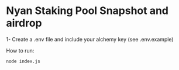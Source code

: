 # Nyan Staking Pool Snapshot and airdrop

1- Create a .env file and include your alchemy key (see .env.example)

How to run:

```
node index.js
```